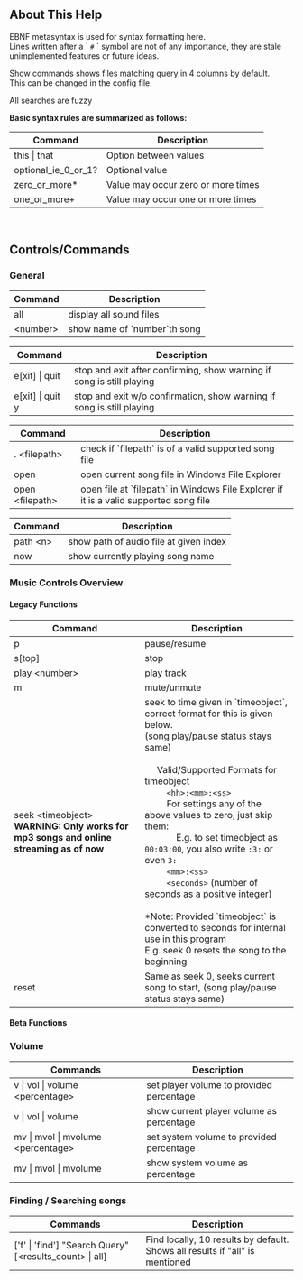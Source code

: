 ## About This Help

EBNF metasyntax is used for syntax formatting here.  
Lines written after a \` `#` \` symbol are not of any importance, they are stale unimplemented features or future ideas.

Show commands shows files matching query in 4 columns by default.  
This can be changed in the config file.

All searches are fuzzy

**Basic syntax rules are summarized as follows:**

| Command             | Description                        |
| ------------------- | ---------------------------------- |
| this \| that        | Option between values              |
| optional_ie_0_or_1? | Optional value                     |
| zero_or_more\*      | Value may occur zero or more times |
| one_or_more+        | Value may occur one or more times  |

<br>

## Controls/Commands

### General

| Command   | Description                    |
| --------- | ------------------------------ |
| all       | display all sound files        |
| <number\> | show name of \`number\`th song |

| Command          | Description                                                           |
| ---------------- | --------------------------------------------------------------------- |
| e[xit] \| quit   | stop and exit after confirming, show warning if song is still playing |
| e[xit] \| quit y | stop and exit w/o confirmation, show warning if song is still playing |

| Command          | Description                                                                             |
| ---------------- | --------------------------------------------------------------------------------------- |
| . <filepath\>    | check if \`filepath\` is of a valid supported song file                                 |
| open             | open current song file in Windows File Explorer                                         |
| open <filepath\> | open file at \`filepath\` in Windows File Explorer if it is a valid supported song file |

| Command   | Description                            |
| --------- | -------------------------------------- |
| path <n\> | show path of audio file at given index |
| now       | show currently playing song name       |

### Music Controls Overview

#### Legacy Functions

| Command                                                                                      | Description                                                                                                                                                                                                                                                                                                                                                                                                                                                                                                                                                                                                                                                                                                                                                                                                                                                                        |
| -------------------------------------------------------------------------------------------- | ---------------------------------------------------------------------------------------------------------------------------------------------------------------------------------------------------------------------------------------------------------------------------------------------------------------------------------------------------------------------------------------------------------------------------------------------------------------------------------------------------------------------------------------------------------------------------------------------------------------------------------------------------------------------------------------------------------------------------------------------------------------------------------------------------------------------------------------------------------------------------------- |
| p                                                                                            | pause/resume                                                                                                                                                                                                                                                                                                                                                                                                                                                                                                                                                                                                                                                                                                                                                                                                                                                                       |
| s[top]                                                                                       | stop                                                                                                                                                                                                                                                                                                                                                                                                                                                                                                                                                                                                                                                                                                                                                                                                                                                                               |
| play <number\>                                                                               | play track                                                                                                                                                                                                                                                                                                                                                                                                                                                                                                                                                                                                                                                                                                                                                                                                                                                                         |
| m                                                                                            | mute/unmute                                                                                                                                                                                                                                                                                                                                                                                                                                                                                                                                                                                                                                                                                                                                                                                                                                                                        |
| seek <timeobject\> <br> **WARNING: Only works for mp3 songs and online streaming as of now** | seek to time given in \`timeobject\`, correct format for this is given below. <br> (song play/pause status stays same) <br><br> &nbsp;&nbsp;&nbsp;&nbsp; Valid/Supported Formats for timeobject <br> &nbsp;&nbsp;&nbsp;&nbsp;&nbsp;&nbsp;&nbsp;&nbsp; `<hh>:<mm>:<ss>` <br> &nbsp;&nbsp;&nbsp;&nbsp;&nbsp;&nbsp;&nbsp;&nbsp; For settings any of the above values to zero, just skip them: <br> &nbsp;&nbsp;&nbsp;&nbsp;&nbsp;&nbsp;&nbsp;&nbsp;&nbsp;&nbsp;&nbsp;&nbsp; E.g. to set timeobject as `00:03:00`, you also write `:3:` or even `3:` <br> &nbsp;&nbsp;&nbsp;&nbsp;&nbsp;&nbsp;&nbsp;&nbsp; `<mm>:<ss>` <br> &nbsp;&nbsp;&nbsp;&nbsp;&nbsp;&nbsp;&nbsp;&nbsp; `<seconds>` (number of seconds as a positive integer) <br><br> \*Note: Provided \`timeobject\` is converted to seconds for internal use in this program <br> E.g. seek 0 resets the song to the beginning |
| reset                                                                                        | Same as seek 0, seeks current song to start, (song play/pause status stays same)                                                                                                                                                                                                                                                                                                                                                                                                                                                                                                                                                                                                                                                                                                                                                                                                   |

#### Beta Functions

### Volume

| Commands                            | Description                              |
| ----------------------------------- | ---------------------------------------- |
| v \| vol \| volume <percentage\>    | set player volume to provided percentage |
| v \| vol \| volume                  | show current player volume as percentage |
| mv \| mvol \| mvolume <percentage\> | set system volume to provided percentage |
| mv \| mvol \| mvolume               | show system volume as percentage         |

### Finding / Searching songs

| Commands                                                 | Description                                                  |
| -------------------------------------------------------- | ------------------------------------------------------------ |
| ['f' \| 'find'] "Search Query" [<results_count\> \| all] | Find locally, 10 results by default. Shows all results if "all" is mentioned |
